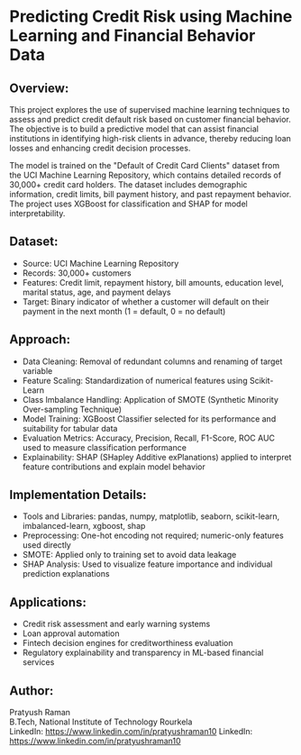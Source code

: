 Predicting Credit Risk using Machine Learning and Financial Behavior Data
=========================================================================

Overview:
---------
This project explores the use of supervised machine learning techniques to assess and predict credit default risk based 
on customer financial behavior. The objective is to build a predictive model that can assist financial institutions 
in identifying high-risk clients in advance, thereby reducing loan losses and enhancing credit decision processes.

The model is trained on the "Default of Credit Card Clients" dataset from the UCI Machine Learning Repository, which 
contains detailed records of 30,000+ credit card holders. The dataset includes demographic information, credit limits, 
bill payment history, and past repayment behavior. The project uses XGBoost for classification and SHAP for model 
interpretability.

Dataset:
--------
- Source: UCI Machine Learning Repository
- Records: 30,000+ customers
- Features: Credit limit, repayment history, bill amounts, education level, marital status, age, and payment delays
- Target: Binary indicator of whether a customer will default on their payment in the next month (1 = default, 0 = no default)

Approach:
---------
- Data Cleaning: Removal of redundant columns and renaming of target variable
- Feature Scaling: Standardization of numerical features using Scikit-Learn
- Class Imbalance Handling: Application of SMOTE (Synthetic Minority Over-sampling Technique)
- Model Training: XGBoost Classifier selected for its performance and suitability for tabular data
- Evaluation Metrics: Accuracy, Precision, Recall, F1-Score, ROC AUC used to measure classification performance
- Explainability: SHAP (SHapley Additive exPlanations) applied to interpret feature contributions and explain model behavior

Implementation Details:
-----------------------
- Tools and Libraries: pandas, numpy, matplotlib, seaborn, scikit-learn, imbalanced-learn, xgboost, shap
- Preprocessing: One-hot encoding not required; numeric-only features used directly
- SMOTE: Applied only to training set to avoid data leakage
- SHAP Analysis: Used to visualize feature importance and individual prediction explanations

Applications:
-------------
- Credit risk assessment and early warning systems
- Loan approval automation
- Fintech decision engines for creditworthiness evaluation
- Regulatory explainability and transparency in ML-based financial services

Author:
-------
Pratyush Raman  
B.Tech, National Institute of Technology Rourkela  
LinkedIn: https://www.linkedin.com/in/pratyushraman10
LinkedIn: https://www.linkedin.com/in/pratyushraman10
